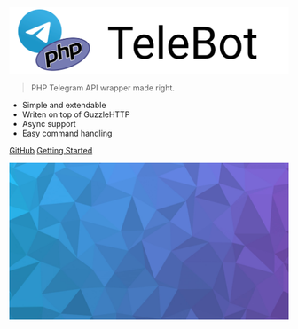 ![logo](assets/logo.svg)

> PHP Telegram API wrapper made right.

- Simple and extendable
- Writen on top of GuzzleHTTP
- Async support 
- Easy command handling

[GitHub](https://github.com/westacks/php-telebot-sdk/)
[Getting Started](#TeleBot)

![](assets/background.jpg)